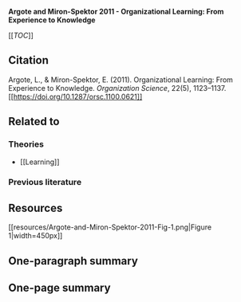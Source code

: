 **Argote and Miron-Spektor 2011 - Organizational Learning: From Experience to Knowledge**

[[_TOC_]]

## Citation
Argote, L., & Miron-Spektor, E. (2011). Organizational Learning: From Experience to Knowledge. *Organization Science*, 22(5), 1123–1137. [[https://doi.org/10.1287/orsc.1100.0621]]

## Related to

### Theories
* [[Learning]]

### Previous literature


## Resources
[[resources/Argote-and-Miron-Spektor-2011-Fig-1.png|Figure 1|width=450px]]

## One-paragraph summary

## One-page summary
